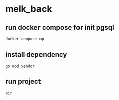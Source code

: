 # melk_back

## run docker compose for init pgsql
```
docker-compose up
```

## install dependency
```
go mod vendor
```

## run project
```
air
```
